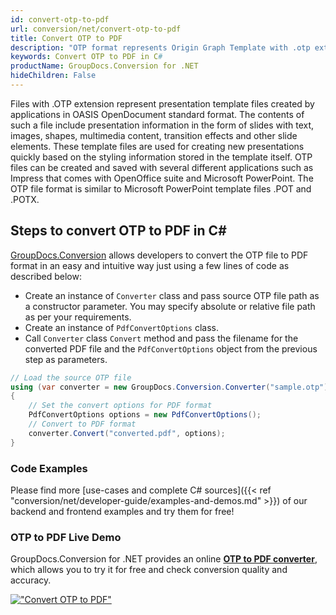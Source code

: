 ```yaml
---
id: convert-otp-to-pdf
url: conversion/net/convert-otp-to-pdf
title: Convert OTP to PDF
description: "OTP format represents Origin Graph Template with .otp extension. Learn how to convert OTP to PDF file programmatically in C# language using GroupDocs.Conversion for .NET library."
keywords: Convert OTP to PDF in C#
productName: GroupDocs.Conversion for .NET
hideChildren: False
---
```


Files with .OTP extension represent presentation template files created by applications in OASIS OpenDocument standard format. The contents of such a file include presentation information in the form of slides with text, images, shapes, multimedia content, transition effects and other slide elements. These template files are used for creating new presentations quickly based on the styling information stored in the template itself. OTP files can be created and saved with several different applications such as Impress that comes with OpenOffice suite and Microsoft PowerPoint. The OTP file format is similar to Microsoft PowerPoint template files .POT and .POTX.

## Steps to convert OTP to PDF in C#

[GroupDocs.Conversion](https://products.groupdocs.com/conversion/net) allows developers to convert the OTP file to PDF format in an easy and intuitive way just using a few lines of code as described below:

* Create an instance of `Converter` class and pass source OTP file path as a constructor parameter. You may specify absolute or relative file path as per your requirements. 
* Create an instance of `PdfConvertOptions` class.
* Call `Converter` class `Convert` method and pass the filename for the converted PDF file and the `PdfConvertOptions` object from the previous step as parameters.

```csharp
// Load the source OTP file
using (var converter = new GroupDocs.Conversion.Converter("sample.otp"))
{
    // Set the convert options for PDF format
    PdfConvertOptions options = new PdfConvertOptions();
    // Convert to PDF format
    converter.Convert("converted.pdf", options);
}
```

### Code Examples

Please find more [use-cases and complete C# sources]({{< ref "conversion/net/developer-guide/examples-and-demos.md" >}}) of our backend and frontend examples and try them for free!

### OTP to PDF Live Demo

GroupDocs.Conversion for .NET provides an online [**OTP to PDF converter**](https://products.groupdocs.app/conversion/otp-to-pdf), which allows you to try it for free and check conversion quality and accuracy.

[!["Convert OTP to PDF"](conversion/net/images/convert-otp-to-pdf.png)](https://products.groupdocs.app/conversion/otp-to-pdf)